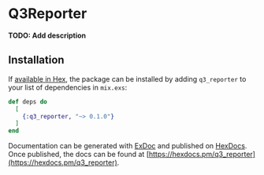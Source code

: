 # Q3Reporter

**TODO: Add description**

## Installation

If [available in Hex](https://hex.pm/docs/publish), the package can be installed
by adding `q3_reporter` to your list of dependencies in `mix.exs`:

```elixir
def deps do
  [
    {:q3_reporter, "~> 0.1.0"}
  ]
end
```

Documentation can be generated with [ExDoc](https://github.com/elixir-lang/ex_doc)
and published on [HexDocs](https://hexdocs.pm). Once published, the docs can
be found at [https://hexdocs.pm/q3_reporter](https://hexdocs.pm/q3_reporter).


